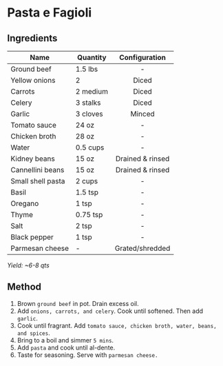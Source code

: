 # Pasta e Fagioli

## Ingredients

| Name              | Quantity |  Configuration   |
| ----------------- | -------- | :--------------: |
| Ground beef       | 1.5 lbs  |        -         |
| Yellow onions     | 2        |      Diced       |
| Carrots           | 2 medium |      Diced       |
| Celery            | 3 stalks |      Diced       |
| Garlic            | 3 cloves |      Minced      |
| Tomato sauce      | 24 oz    |        -         |
| Chicken broth     | 28 oz    |        -         |
| Water             | 0.5 cups |        -         |
| Kidney beans      | 15 oz    | Drained & rinsed |
| Cannellini beans  | 15 oz    | Drained & rinsed |
| Small shell pasta | 2 cups   |        -         |
| Basil             | 1.5 tsp  |        -         |
| Oregano           | 1 tsp    |        -         |
| Thyme             | 0.75 tsp |        -         |
| Salt              | 2 tsp    |        -         |
| Black pepper      | 1 tsp    |        -         |
| Parmesan cheese   | -        | Grated/shredded  |

_Yield: ~6-8 qts_

## Method

1. Brown `ground beef` in pot. Drain excess oil.
1. Add `onions, carrots, and celery`. Cook until softened. Then add `garlic`.
1. Cook until fragrant. Add `tomato sauce, chicken broth, water, beans, and spices`.
1. Bring to a boil and simmer `5 mins`.
1. Add `pasta` and cook until al-dente.
1. Taste for seasoning. Serve with `parmesan cheese.`
